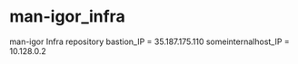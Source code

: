# man-igor_infra
man-igor Infra repository
bastion_IP = 35.187.175.110
someinternalhost_IP = 10.128.0.2
